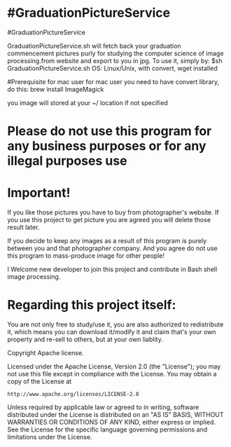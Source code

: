 #GraduationPictureService
========================

#GraduationPictureService

GraduationPictureService.sh will fetch back your graduation commencement pictures purly for
studying the computer science of image processing.from website and export to you in jpg. To use it, simply by: $sh GraduationPictureService.sh
OS: Linux/Unix, with convert, wget installed


#Prerequisite for mac user
for mac user you need to have convert library, do this:
brew install ImageMagick

you image will stored at your ~/ location if not specified




# Please do not use this program for any business purposes or for any illegal purposes use

# Important!
  If you like those pictures you have to buy from photographer's website. If you
   use this project to get picture you are agreed you will delete those result later.

   If you decide to keep any images as a result of this program is purely between you
   and that photographer company.
   And you agree do not use this program to mass-produce image for other people!


   I Welcome new developer to join this project and contribute in Bash shell image processing.


# Regarding this project itself:
   You are not only free to study/use it, you are also authorized to redistribute it, which means you
   can download it/modify it and claim that's your own property and re-sell to others, but at your own
   liablity.



Copyright  Apache license.

Licensed under the Apache License, Version 2.0 (the "License");
you may not use this file except in compliance with the License.
You may obtain a copy of the License at

    http://www.apache.org/licenses/LICENSE-2.0

Unless required by applicable law or agreed to in writing, software
distributed under the License is distributed on an "AS IS" BASIS,
WITHOUT WARRANTIES OR CONDITIONS OF ANY KIND, either express or implied.
See the License for the specific language governing permissions and
limitations under the License.
